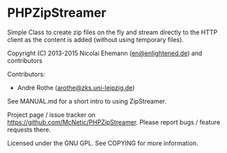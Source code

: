 PHPZipStreamer
==============

Simple Class to create zip files on the fly and stream directly to the HTTP
client as the content is added (without using temporary files).

Copyright (C) 2013-2015 Nicolai Ehemann (en@enlightened.de) and contributors

Contributors:
* André Rothe (arothe@zks.uni-leipzig.de)

See MANUAL.md for a short intro to using ZipStreamer.

Project page / issue tracker on https://github.com/McNetic/PHPZipStreamer.
Please report bugs / feature requests there.

Licensed under the GNU GPL. See COPYING for more information.
